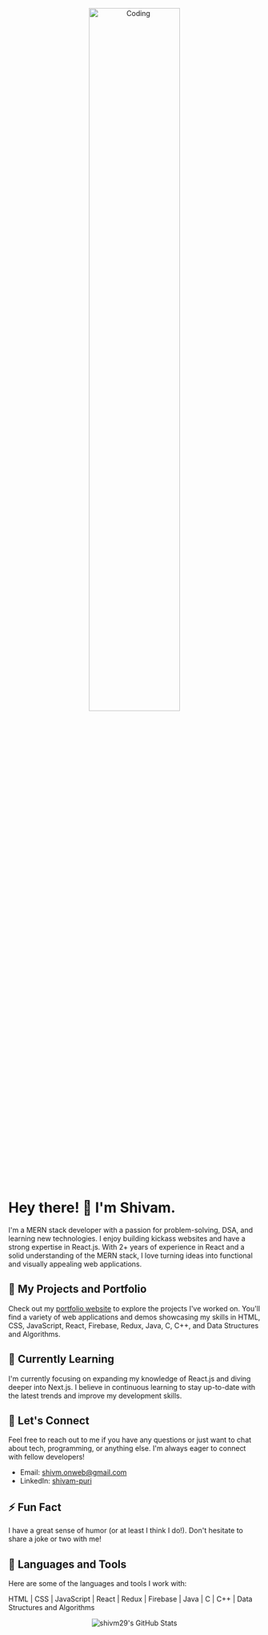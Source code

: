 <p align="center">
  <img src="https://camo.githubusercontent.com/ba9f3bd30647e352a3f5e1e45eb45c6ec7bad6155cd16aaedf4a426738da0ca5/68747470733a2f2f696e646f616e616c79746963612e636f6d2f7374617469632f696d616765732f62616e6e6572722e676966" alt="Coding" width="60%" />
</p>

# Hey there! 👋 I'm Shivam.

I'm a MERN stack developer with a passion for problem-solving, DSA, and learning new technologies. I enjoy building kickass websites and have a strong expertise in React.js. With 2+ years of experience in React and a solid understanding of the MERN stack, I love turning ideas into functional and visually appealing web applications.

## 🔭 My Projects and Portfolio

Check out my [portfolio website](https://shivamdev-blue.vercel.app/) to explore the projects I've worked on. You'll find a variety of web applications and demos showcasing my skills in HTML, CSS, JavaScript, React, Firebase, Redux, Java, C, C++, and Data Structures and Algorithms.

## 🌱 Currently Learning

I'm currently focusing on expanding my knowledge of React.js and diving deeper into Next.js. I believe in continuous learning to stay up-to-date with the latest trends and improve my development skills.

## 💬 Let's Connect

Feel free to reach out to me if you have any questions or just want to chat about tech, programming, or anything else. I'm always eager to connect with fellow developers!

- Email: shivm.onweb@gmail.com
- LinkedIn: [shivam-puri](https://www.linkedin.com/in/shivam-puri-goswami-041081200/)

## ⚡ Fun Fact

I have a great sense of humor (or at least I think I do!). Don't hesitate to share a joke or two with me!

## 🚀 Languages and Tools

Here are some of the languages and tools I work with:

HTML | CSS | JavaScript | React | Redux | Firebase | Java | C | C++ | Data Structures and Algorithms

<p align="center">
  <img src="https://github-readme-stats.vercel.app/api?username=shivm29&show_icons=true&theme=radical" alt="shivm29's GitHub Stats" />
</p>
